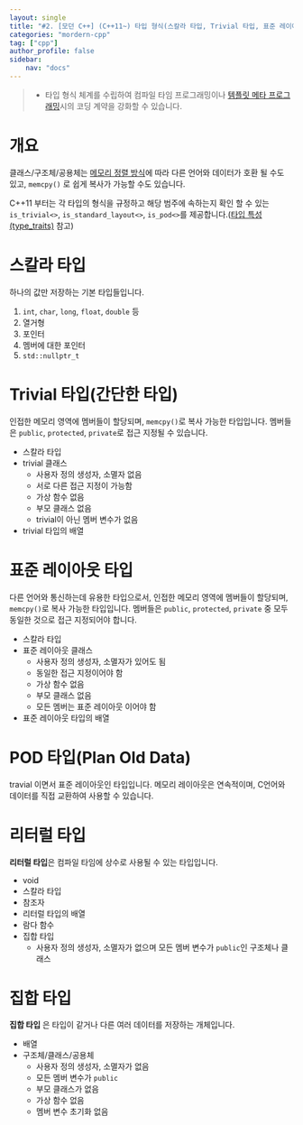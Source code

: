 ```yaml
---
layout: single
title: "#2. [모던 C++] (C++11~) 타입 형식(스칼라 타입, Trivial 타입, 표준 레이아웃 타입, POD 타입, 리터럴 타입)"
categories: "mordern-cpp"
tag: ["cpp"]
author_profile: false
sidebar: 
    nav: "docs"
---
```


> * 타입 형식 체계를 수립하여 컴파일 타임 프로그래밍이나 [템플릿 메타 프로그래밍](https://tango1202.github.io/classic-cpp-stl/classic-cpp-stl-template-meta-programming/)시의 코딩 계약을 강화할 수 있습니다.

# 개요

클래스/구조체/공용체는 [메모리 정렬 방식](https://tango1202.github.io/classic-cpp-oop/classic-cpp-oop-member-variable/#%EA%B0%9C%EC%B2%B4-%ED%81%AC%EA%B8%B0%EC%99%80-%EB%A9%94%EB%AA%A8%EB%A6%AC-%EC%A0%95%EB%A0%AC)에 따라 다른 언어와 데이터가 호환 될 수도 있고, `memcpy()` 로 쉽게 복사가 가능할 수도 있습니다. 

C++11 부터는 각 타입의 형식을 규정하고 해당 범주에 속하는지 확인 할 수 있는 `is_trivial<>`, `is_standard_layout<>`, `is_pod<>`를 제공합니다.([타입 특성(type_traits)](https://tango1202.github.io/mordern-cpp/mordern-cpp-type_traits/) 참고)

# 스칼라 타입

하나의 값만 저장하는 기본 타입들입니다.

1. `int`, `char`, `long`, `float`, `double` 등
2. 열거형
3. 포인터
4. 멤버에 대한 포인터
5. `std::nullptr_t`

# Trivial 타입(간단한 타입)

인접한 메모리 영역에 멤버들이 할당되며, `memcpy()`로 복사 가능한 타입입니다. 멤버들은 `public`, `protected`, `private`로 접근 지정될 수 있습니다.

* 스칼라 타입
* trivial 클래스
   * 사용자 정의 생성자, 소멸자 없음
   * 서로 다른 접근 지정이 가능함
   * 가상 함수 없음
   * 부모 클래스 없음
   * trivial이 아닌 멤버 변수가 없음
* trivial 타입의 배열

# 표준 레이아웃 타입

다른 언어와 통신하는데 유용한 타입으로서, 인접한 메모리 영역에 멤버들이 할당되며, `memcpy()`로 복사 가능한 타입입니다. 멤버들은 `public`, `protected`, `private` 중 모두 동일한 것으로 접근 지정되어야 합니다.

* 스칼라 타입
* 표준 레이아웃 클래스
  * 사용자 정의 생성자, 소멸자가 있어도 됨
  * 동일한 접근 지정이어야 함
  * 가상 함수 없음
  * 부모 클래스 없음
  * 모든 멤버는 표준 레이아웃 이어야 함
* 표준 레이아웃 타입의 배열

# POD 타입(Plan Old Data)

travial 이면서 표준 레이아웃인 타입입니다. 메모리 레이아웃은 연속적이며, C언어와 데이터를 직접 교환하여 사용할 수 있습니다.

# 리터럴 타입

**리터럴 타입**은 컴파일 타임에 상수로 사용될 수 있는 타입입니다.

* void
* 스칼라 타입
* 참조자
* 리터럴 타입의 배열
* 람다 함수
* 집합 타입
  * 사용자 정의 생성자, 소멸자가 없으며 모든 멤버 변수가 `public`인 구조체나 클래스

# 집합 타입

**집합 타입** 은 타입이 같거나 다른 여러 데이터를 저장하는 개체입니다.

* 배열
* 구조체/클래스/공용체
  * 사용자 정의 생성자, 소멸자가 없음
  * 모든 멤버 변수가 `public`
  * 부모 클래스가 없음
  * 가상 함수 없음
  * 멤버 변수 초기화 없음